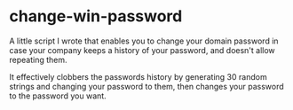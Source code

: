 # change-win-password
A little script I wrote that enables you to change your domain password in case your company keeps a history of your password, and doesn't allow repeating them.

It effectively clobbers the passwords history by generating 30 random strings and changing your password to them, then changes your password to the password you want.
